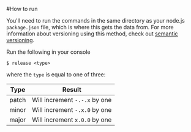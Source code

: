 #How to run

You'll need to run the commands in the same directory as your node.js `package.json` file, which is where this gets the data from. For more information about versioning using this method, check out [semantic versioning](http://semver.org).

Run the following in your console

```console
$ release <type>
```

where the `type` is equal to one of three:

Type | Result
---|---
patch | Will increment `-.-.x` by one
minor | Will increment `-.x.0` by one
major | Will increment `x.0.0` by one
